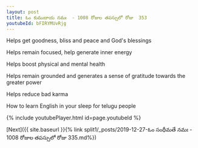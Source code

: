 ```yaml
---
layout: post
title: ఓం కుముదాయ నమః  - 1008 రోజుల తపస్సులో రోజు  353
youtubeId: bFIRYMUvRjg
---
```

 
 
Helps get goodness, bliss and peace and God's blessings
 
Helps remain focused, help generate inner energy 
 
Helps boost physical and mental health 
 
Helps remain grounded and generates a sense of gratitude towards the greater power 
 
Helps reduce bad karma
 
How to learn English in your sleep for telugu people
 
 
 
 


{% include youtubePlayer.html id=page.youtubeId %}
 
[Next]({{ site.baseurl }}{% link split1/_posts/2019-12-27-ఓం సంధీమతే నమః  - 1008 రోజుల తపస్సులో రోజు  335.md%})
 
